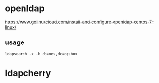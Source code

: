 # openldap

https://www.golinuxcloud.com/install-and-configure-openldap-centos-7-linux/



## usage

```
ldapsearch -x -b dc=oes,dc=opsbox
```

# ldapcherry